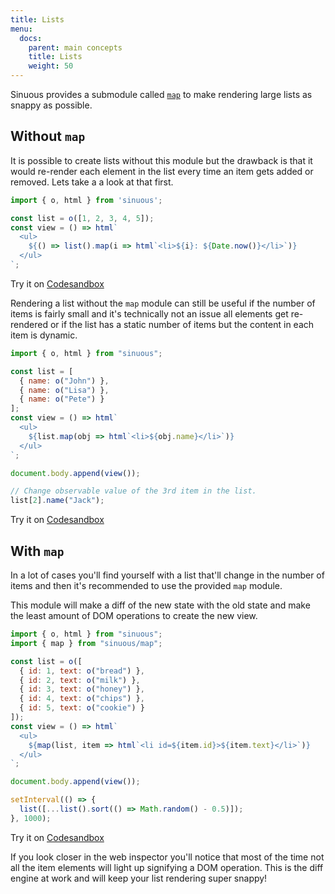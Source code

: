 ```yaml
---
title: Lists
menu:
  docs:
    parent: main concepts
    title: Lists
    weight: 50
---
```


Sinuous provides a submodule called [`map`](https://github.com/luwes/sinuous/tree/master/packages/sinuous/map) to make rendering large lists as snappy as possible.

## Without `map`

It is possible to create lists without this module but the drawback is that it would re-render each element in the list every time an item gets added or removed. Lets take a a look at that first.

```js
import { o, html } from 'sinuous';

const list = o([1, 2, 3, 4, 5]);
const view = () => html`
  <ul>
    ${() => list().map(i => html`<li>${i}: ${Date.now()}</li>`)}
  </ul>
`;
```

Try it on [Codesandbox](https://codesandbox.io/s/sinuous-naive-list-sple7)

Rendering a list without the `map` module can still be useful if the number of items is fairly small and it's technically not an issue all elements get re-rendered or if the list has a static number of items but the content in each item is dynamic.

```js
import { o, html } from "sinuous";

const list = [
  { name: o("John") },
  { name: o("Lisa") },
  { name: o("Pete") }
];
const view = () => html`
  <ul>
    ${list.map(obj => html`<li>${obj.name}</li>`)}
  </ul>
`;

document.body.append(view());

// Change observable value of the 3rd item in the list.
list[2].name("Jack");
```

Try it on [Codesandbox](https://codesandbox.io/s/sinuous-static-list-nyr2e)

## With `map`

In a lot of cases you'll find yourself with a list that'll change in the number of items and then it's recommended to use the provided `map` module.

This module will make a diff of the new state with the old state and make the least amount of DOM operations to create the new view.

```js
import { o, html } from "sinuous";
import { map } from "sinuous/map";

const list = o([
  { id: 1, text: o("bread") },
  { id: 2, text: o("milk") },
  { id: 3, text: o("honey") },
  { id: 4, text: o("chips") },
  { id: 5, text: o("cookie") }
]);
const view = () => html`
  <ul>
    ${map(list, item => html`<li id=${item.id}>${item.text}</li>`)}
  </ul>
`;

document.body.append(view());

setInterval(() => {
  list([...list().sort(() => Math.random() - 0.5)]);
}, 1000);
```

Try it on [Codesandbox](https://codesandbox.io/s/sinuous-map-0ju3y)

If you look closer in the web inspector you'll notice that most of the time not all the item elements will light up signifying a DOM operation. This is the diff engine at work and will keep your list rendering super snappy!
